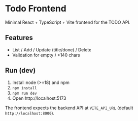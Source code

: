 # Todo Frontend

Minimal React + TypeScript + Vite frontend for the TODO API.

## Features

- List / Add / Update (title/done) / Delete
- Validation for empty / >140 chars

## Run (dev)

1. Install node (>=18) and npm
2. `npm install`
3. `npm run dev`
4. Open http://localhost:5173

The frontend expects the backend API at `VITE_API_URL` (default `http://localhost:8000`).

